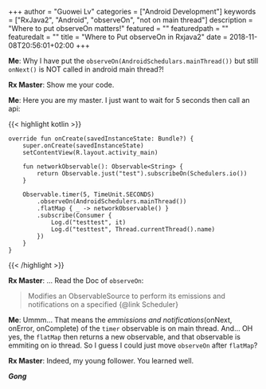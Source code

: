 +++
author = "Guowei Lv"
categories = ["Android Development"]
keywords = ["RxJava2", "Android", "observeOn", "not on main thread"]
description = "Where to put observeOn matters!"
featured = ""
featuredpath = ""
featuredalt = ""
title = "Where to Put observeOn in Rxjava2"
date = 2018-11-08T20:56:01+02:00
+++

**Me**: Why I have put the `observeOn(AndroidSchedulars.mainThread())` but still `onNext()` is NOT called in android main thread?!

**Rx Master**: Show me your code.

**Me**: Here you are my master. I just want to wait for 5 seconds then call an api:

{{< highlight kotlin >}}

    override fun onCreate(savedInstanceState: Bundle?) {
        super.onCreate(savedInstanceState)
        setContentView(R.layout.activity_main)

        fun networkObservable(): Observable<String> {
            return Observable.just("test").subscribeOn(Schedulers.io())
        }

        Observable.timer(5, TimeUnit.SECONDS)
            .observeOn(AndroidSchedulers.mainThread())
            .flatMap { _ -> networkObservable() }
            .subscribe(Consumer {
                Log.d("testtest", it)
                Log.d("testtest", Thread.currentThread().name)
            })
        }
    }
{{< /highlight >}}

**Rx Master**: ... Read the Doc of `observeOn`:

>Modifies an ObservableSource to perform its emissions and notifications on a specified {@link Scheduler}

**Me**: Ummm... That means the *emmissions and notifications*(onNext, onError, onComplete) of the `timer` observable is on main thread. And... OH yes, the `flatMap` then returns a new observable, and that observable is emmiting on io thread. So I guess I could just move `observeOn` after `flatMap`?

**Rx Master**: Indeed, my young follower. You learned well.

*****Gong*****
